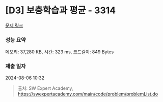 # [D3] 보충학습과 평균 - 3314 

[문제 링크](https://swexpertacademy.com/main/code/problem/problemDetail.do?contestProbId=AWBnA2jaxDsDFAWr) 

### 성능 요약

메모리: 37,280 KB, 시간: 323 ms, 코드길이: 849 Bytes

### 제출 일자

2024-08-06 10:32



> 출처: SW Expert Academy, https://swexpertacademy.com/main/code/problem/problemList.do